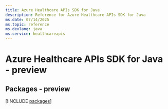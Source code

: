 ```yaml
---
title: Azure Healthcare APIs SDK for Java
description: Reference for Azure Healthcare APIs SDK for Java
ms.date: 07/14/2025
ms.topic: reference
ms.devlang: java
ms.service: healthcareapis
---
```

# Azure Healthcare APIs SDK for Java - preview
## Packages - preview
[!INCLUDE [packages](healthcare-apis-index.md)]